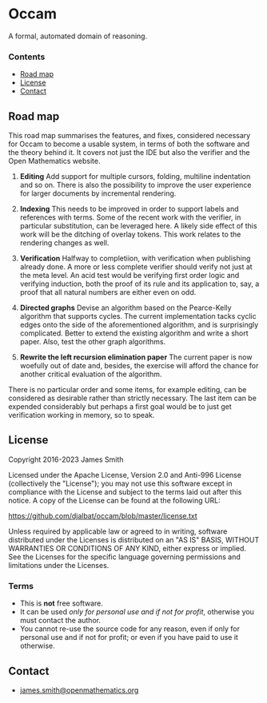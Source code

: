 # Occam

A formal, automated domain of reasoning.

### Contents

- [Road map](#road-map)
- [License](#license)
- [Contact](#contact)

## Road map

This road map summarises the features, and fixes, considered necessary for Occam to become a usable system, in terms of both the software and the theory behind it. It covers not just the IDE but also the verifier and the Open Mathematics website.

1. **Editing** Add support for multiple cursors, folding, multiline indentation and so on. There is also the possibility to improve the user experience for larger documents by incremental rendering.

2. **Indexing** This needs to be improved in order to support labels and references with terms. Some of the recent work with the verifier, in particular substitution, can be leveraged here. A likely side effect of this work will be the ditching of overlay tokens. This work relates to the rendering changes as well.

3. **Verification** Halfway to completiion, with verification when publishing already done. A more or less complete verifier should verify not just at the meta level. An acid test would be verifying first order logic and verifying induction, both the proof of its rule and its application to, say, a proof that all natural numbers are either even on odd.

4. **Directed graphs** Devise an algorithm based on the Pearce-Kelly algorithm that supports cycles. The current implementation tacks cyclic edges onto the side of the aforementioned algorithm, and is surprisingly complicated. Better to extend the existing algorithm and write a short paper. Also, test the other graph algorithms. 

5. **Rewrite the left recursion elimination paper** The current paper is now woefully out of date and, besides, the exercise will afford the chance for another critical evaluation of the algorithm.

There is no particular order and some items, for example editing, can be considered as desirable rather than strictly necessary. The last item can be expended considerably but perhaps a first goal would be to just get verification working in memory, so to speak.

## License

Copyright 2016-2023 James Smith

Licensed under the Apache License, Version 2.0 and Anti-996 License (collectively the "License"); you may not use this software except in compliance with the License and subject to the terms laid out after this notice. A copy of the License can be found at the following URL:

  https://github.com/djalbat/occam/blob/master/license.txt

Unless required by applicable law or agreed to in writing, software distributed under the Licenses is distributed on an "AS IS" BASIS, WITHOUT WARRANTIES OR CONDITIONS OF ANY KIND, either express or implied. See the Licenses for the specific language governing permissions and limitations under the Licenses.

### Terms

* This is **not** free software.
* It can be used *only for personal use and if not for profit*, otherwise you must contact the author.
* You cannot re-use the source code for any reason, even if only for personal use and if not for profit; or even if you have paid to use it otherwise.

## Contact

* james.smith@openmathematics.org
